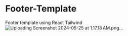 # Footer-Template
Footer template using React Tailwind
![Uploading Screenshot 2024-05-25 at 1.17.18 AM.png…]()
